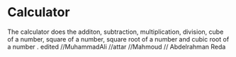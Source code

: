 # Calculator

The calculator does the additon, subtraction, multiplication, division, cube of a number, square of a number, square root of a number and cubic root of a number .
edited
//MuhammadAli
//attar
//Mahmoud
// Abdelrahman Reda
